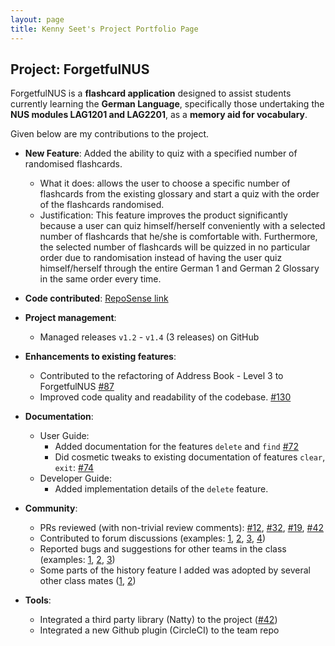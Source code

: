 ```yaml
---
layout: page
title: Kenny Seet's Project Portfolio Page
---
```


## Project: ForgetfulNUS

ForgetfulNUS is a **flashcard application** designed to assist students currently learning the **German Language**,
  specifically those undertaking the **NUS modules LAG1201 and LAG2201**, as a **memory aid for vocabulary**.

Given below are my contributions to the project.

* **New Feature**: Added the ability to quiz with a specified number of randomised flashcards.
  * What it does: allows the user to choose a specific number of flashcards from the existing glossary and start a quiz with the order of the flashcards randomised.
  * Justification: This feature improves the product significantly because a user can quiz himself/herself conveniently with a selected number of flashcards that he/she is comfortable with. Furthermore, the selected number of flashcards will be quizzed in no particular order due to randomisation instead of having the user quiz himself/herself through the entire German 1 and German 2 Glossary in the same order every time.

* **Code contributed**: [RepoSense link](https://nus-cs2103-ay2021s1.github.io/tp-dashboard/#breakdown=true&search=kswk&sort=groupTitle&sortWithin=title&since=2020-08-14&timeframe=commit&mergegroup=&groupSelect=groupByRepos&checkedFileTypes=docs~functional-code~test-code~other)

* **Project management**:
  * Managed releases `v1.2` - `v1.4` (3 releases) on GitHub

* **Enhancements to existing features**:
  * Contributed to the refactoring of Address Book - Level 3 to ForgetfulNUS [#87](https://github.com/AY2021S1-CS2103T-W16-2/tp/commit/b7075d97eae784e099507da32b5f24ca86a30263)
  * Improved code quality and readability of the codebase. [#130](https://github.com/AY2021S1-CS2103T-W16-2/tp/commit/2301588617e3b4dec90426aa5e711cd1689b328d)

* **Documentation**:
  * User Guide:
    * Added documentation for the features `delete` and `find` [\#72]()
    * Did cosmetic tweaks to existing documentation of features `clear`, `exit`: [\#74]()
  * Developer Guide:
    * Added implementation details of the `delete` feature.

* **Community**:
  * PRs reviewed (with non-trivial review comments): [\#12](), [\#32](), [\#19](), [\#42]()
  * Contributed to forum discussions (examples: [1](), [2](), [3](), [4]())
  * Reported bugs and suggestions for other teams in the class (examples: [1](), [2](), [3]())
  * Some parts of the history feature I added was adopted by several other class mates ([1](), [2]())

* **Tools**:
  * Integrated a third party library (Natty) to the project ([\#42]())
  * Integrated a new Github plugin (CircleCI) to the team repo
  